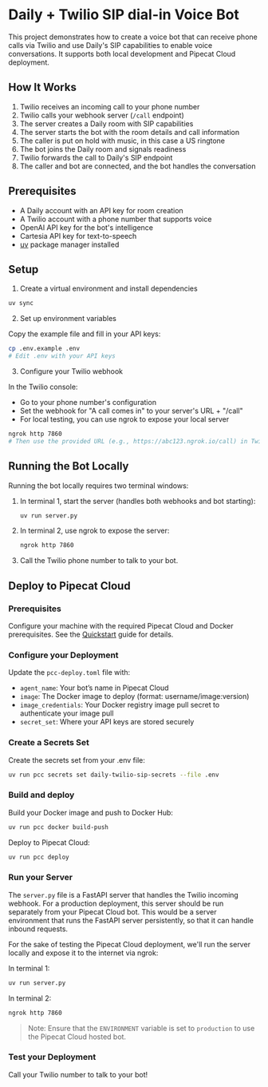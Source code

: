 # Daily + Twilio SIP dial-in Voice Bot

This project demonstrates how to create a voice bot that can receive phone calls via Twilio and use Daily's SIP capabilities to enable voice conversations. It supports both local development and Pipecat Cloud deployment.

## How It Works

1. Twilio receives an incoming call to your phone number
2. Twilio calls your webhook server (`/call` endpoint)
3. The server creates a Daily room with SIP capabilities
4. The server starts the bot with the room details and call information
5. The caller is put on hold with music, in this case a US ringtone
6. The bot joins the Daily room and signals readiness
7. Twilio forwards the call to Daily's SIP endpoint
8. The caller and bot are connected, and the bot handles the conversation

## Prerequisites

- A Daily account with an API key for room creation
- A Twilio account with a phone number that supports voice
- OpenAI API key for the bot's intelligence
- Cartesia API key for text-to-speech
- [uv](https://docs.astral.sh/uv/getting-started/installation/) package manager installed

## Setup

1. Create a virtual environment and install dependencies

```bash
uv sync
```

2. Set up environment variables

Copy the example file and fill in your API keys:

```bash
cp .env.example .env
# Edit .env with your API keys
```

3. Configure your Twilio webhook

In the Twilio console:

- Go to your phone number's configuration
- Set the webhook for "A call comes in" to your server's URL + "/call"
- For local testing, you can use ngrok to expose your local server

```bash
ngrok http 7860
# Then use the provided URL (e.g., https://abc123.ngrok.io/call) in Twilio
```

## Running the Bot Locally

Running the bot locally requires two terminal windows:

1. In terminal 1, start the server (handles both webhooks and bot starting):

   ```bash
   uv run server.py
   ```

2. In terminal 2, use ngrok to expose the server:

   ```bash
   ngrok http 7860
   ```

3. Call the Twilio phone number to talk to your bot.

## Deploy to Pipecat Cloud

### Prerequisites

Configure your machine with the required Pipecat Cloud and Docker prerequisites. See the [Quickstart](https://docs.pipecat.ai/getting-started/quickstart#prerequisites-2) guide for details.

### Configure your Deployment

Update the `pcc-deploy.toml` file with:

- `agent_name`: Your bot’s name in Pipecat Cloud
- `image`: The Docker image to deploy (format: username/image:version)
- `image_credentials`: Your Docker registry image pull secret to authenticate your image pull
- `secret_set`: Where your API keys are stored securely

### Create a Secrets Set

Create the secrets set from your .env file:

```bash
uv run pcc secrets set daily-twilio-sip-secrets --file .env
```

### Build and deploy

Build your Docker image and push to Docker Hub:

```bash
uv run pcc docker build-push
```

Deploy to Pipecat Cloud:

```bash
uv run pcc deploy
```

### Run your Server

The `server.py` file is a FastAPI server that handles the Twilio incoming webhook. For a production deployment, this server should be run separately from your Pipecat Cloud bot. This would be a server environment that runs the FastAPI server persistently, so that it can handle inbound requests.

For the sake of testing the Pipecat Cloud deployment, we'll run the server locally and expose it to the internet via ngrok:

In terminal 1:

```bash
uv run server.py
```

In terminal 2:

```bash
ngrok http 7860
```

> Note: Ensure that the `ENVIRONMENT` variable is set to `production` to use the Pipecat Cloud hosted bot.

### Test your Deployment

Call your Twilio number to talk to your bot!
